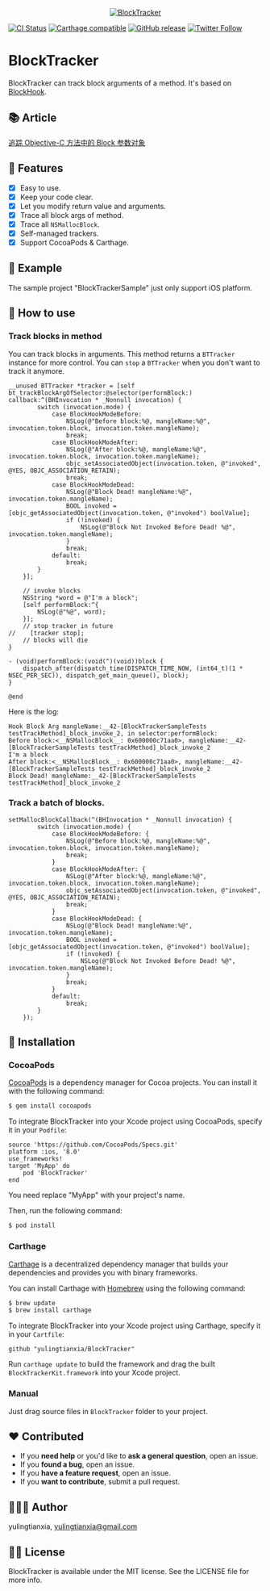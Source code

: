 <p align="center">
<a href="https://github.com/yulingtianxia/BlockTracker">
<img src="Assets/logo.png" alt="BlockTracker" />
</a>
</p>

[![CI Status](http://img.shields.io/travis/yulingtianxia/BlockTracker.svg?style=flat)](https://travis-ci.org/yulingtianxia/BlockTracker)
[![Carthage compatible](https://img.shields.io/badge/Carthage-compatible-4BC51D.svg?style=flat)](https://github.com/Carthage/Carthage)
[![GitHub release](https://img.shields.io/github/release/yulingtianxia/blocktracker.svg)](https://github.com/yulingtianxia/BlockTracker/releases)
[![Twitter Follow](https://img.shields.io/twitter/follow/yulingtianxia.svg?style=social&label=Follow)](https://twitter.com/yulingtianxia)

# BlockTracker

BlockTracker can track block arguments of a method. It's based on [BlockHook](https://github.com/yulingtianxia/BlockHook).

## 📚 Article

[追踪 Objective-C 方法中的 Block 参数对象](http://yulingtianxia.com/blog/2018/03/31/Track-Block-Arguments-of-Objective-C-Method/)

## 🌟 Features

- [x] Easy to use.
- [x] Keep your code clear.
- [x] Let you modify return value and arguments.
- [x] Trace all block args of method.
- [x] Trace all `NSMallocBlock`.
- [x] Self-managed trackers.
- [x] Support CocoaPods & Carthage.

## 🔮 Example

The sample project "BlockTrackerSample" just only support iOS platform.

## 🐒 How to use

### Track blocks in method
You can track blocks in arguments. This method returns a `BTTracker` instance for more control. You can `stop` a `BTTracker` when you don't want to track it anymore.

```
__unused BTTracker *tracker = [self bt_trackBlockArgOfSelector:@selector(performBlock:) callback:^(BHInvocation * _Nonnull invocation) {
        switch (invocation.mode) {
            case BlockHookModeBefore:
                NSLog(@"Before block:%@, mangleName:%@", invocation.token.block, invocation.token.mangleName);
                break;
            case BlockHookModeAfter:
                NSLog(@"After block:%@, mangleName:%@", invocation.token.block, invocation.token.mangleName);
                objc_setAssociatedObject(invocation.token, @"invoked", @YES, OBJC_ASSOCIATION_RETAIN);
                break;
            case BlockHookModeDead:
                NSLog(@"Block Dead! mangleName:%@", invocation.token.mangleName);
                BOOL invoked = [objc_getAssociatedObject(invocation.token, @"invoked") boolValue];
                if (!invoked) {
                    NSLog(@"Block Not Invoked Before Dead! %@", invocation.token.mangleName);
                }
                break;
            default:
                break;
        }
    }];
    
    // invoke blocks
    NSString *word = @"I'm a block";
    [self performBlock:^{
        NSLog(@"%@", word);
    }];
    // stop tracker in future
//    [tracker stop];
    // blocks will die
}

- (void)performBlock:(void(^)(void))block {
    dispatch_after(dispatch_time(DISPATCH_TIME_NOW, (int64_t)(1 * NSEC_PER_SEC)), dispatch_get_main_queue(), block);
}

@end
```

Here is the log:

```
Hook Block Arg mangleName:__42-[BlockTrackerSampleTests testTrackMethod]_block_invoke_2, in selector:performBlock:
Before block:<__NSMallocBlock__: 0x600000c71aa0>, mangleName:__42-[BlockTrackerSampleTests testTrackMethod]_block_invoke_2
I'm a block
After block:<__NSMallocBlock__: 0x600000c71aa0>, mangleName:__42-[BlockTrackerSampleTests testTrackMethod]_block_invoke_2
Block Dead! mangleName:__42-[BlockTrackerSampleTests testTrackMethod]_block_invoke_2
```

### Track a batch of blocks.

```
setMallocBlockCallback(^(BHInvocation * _Nonnull invocation) {
        switch (invocation.mode) {
            case BlockHookModeBefore: {
                NSLog(@"Before block:%@, mangleName:%@", invocation.token.block, invocation.token.mangleName);
                break;
            }
            case BlockHookModeAfter: {
                NSLog(@"After block:%@, mangleName:%@", invocation.token.block, invocation.token.mangleName);
                objc_setAssociatedObject(invocation.token, @"invoked", @YES, OBJC_ASSOCIATION_RETAIN);
                break;
            }
            case BlockHookModeDead: {
                NSLog(@"Block Dead! mangleName:%@", invocation.token.mangleName);
                BOOL invoked = [objc_getAssociatedObject(invocation.token, @"invoked") boolValue];
                if (!invoked) {
                    NSLog(@"Block Not Invoked Before Dead! %@", invocation.token.mangleName);
                }
                break;
            }
            default:
                break;
        }
    });
```

## 📲 Installation

### CocoaPods

[CocoaPods](http://cocoapods.org) is a dependency manager for Cocoa projects. You can install it with the following command:

```bash
$ gem install cocoapods
```

To integrate BlockTracker into your Xcode project using CocoaPods, specify it in your `Podfile`:


```
source 'https://github.com/CocoaPods/Specs.git'
platform :ios, '8.0'
use_frameworks!
target 'MyApp' do
	pod 'BlockTracker'
end
```

You need replace "MyApp" with your project's name.

Then, run the following command:

```bash
$ pod install
```

### Carthage

[Carthage](https://github.com/Carthage/Carthage) is a decentralized dependency manager that builds your dependencies and provides you with binary frameworks.

You can install Carthage with [Homebrew](http://brew.sh/) using the following command:

```bash
$ brew update
$ brew install carthage
```

To integrate BlockTracker into your Xcode project using Carthage, specify it in your `Cartfile`:

```ogdl
github "yulingtianxia/BlockTracker"
```

Run `carthage update` to build the framework and drag the built `BlockTrackerKit.framework` into your Xcode project.

### Manual

Just drag source files in `BlockTracker` folder to your project.

## ❤️ Contributed

- If you **need help** or you'd like to **ask a general question**, open an issue.
- If you **found a bug**, open an issue.
- If you **have a feature request**, open an issue.
- If you **want to contribute**, submit a pull request.

## 👨🏻‍💻 Author

yulingtianxia, yulingtianxia@gmail.com

## 👮🏻 License

BlockTracker is available under the MIT license. See the LICENSE file for more info.

